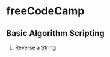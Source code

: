 # freeCodeCamp

## Basic Algorithm Scripting

1. [Reverse a String](https://github.com/SonyaMoisset/CODECAMP-freeCodeCamp/tree/master/Basic-Algorithm-Scripting/Reverse-a-String)
